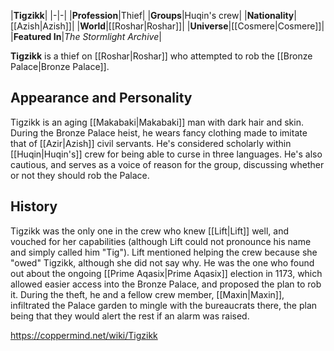|**Tigzikk**|
|-|-|
|**Profession**|Thief|
|**Groups**|Huqin's crew|
|**Nationality**|[[Azish\|Azish]]|
|**World**|[[Roshar\|Roshar]]|
|**Universe**|[[Cosmere\|Cosmere]]|
|**Featured In**|*The Stormlight Archive*|

**Tigzikk** is a thief on [[Roshar\|Roshar]] who attempted to rob the [[Bronze Palace\|Bronze Palace]].

## Appearance and Personality
Tigzikk is an aging [[Makabaki\|Makabaki]] man with dark hair and skin. During the Bronze Palace heist, he wears fancy clothing made to imitate that of [[Azir\|Azish]] civil servants.
He's considered scholarly within [[Huqin\|Huqin's]] crew for being able to curse in three languages. He's also cautious, and serves as a voice of reason for the group, discussing whether or not they should rob the Palace.

## History
Tigzikk was the only one in the crew who knew [[Lift\|Lift]] well, and vouched for her capabilities (although Lift could not pronounce his name and simply called him "Tig"). Lift mentioned helping the crew because she "owed" Tigzikk, although she did not say why. He was the one who found out about the ongoing [[Prime Aqasix\|Prime Aqasix]] election in 1173, which allowed easier access into the Bronze Palace, and proposed the plan to rob it. During the theft, he and a fellow crew member, [[Maxin\|Maxin]], infiltrated the Palace garden to mingle with the bureaucrats there, the plan being that they would alert the rest if an alarm was raised.



https://coppermind.net/wiki/Tigzikk